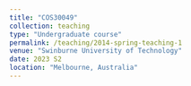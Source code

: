 ```yaml
---
title: "COS30049"
collection: teaching
type: "Undergraduate course"
permalink: /teaching/2014-spring-teaching-1
venue: "Swinburne University of Technology"
date: 2023 S2
location: "Melbourne, Australia"
---
```


